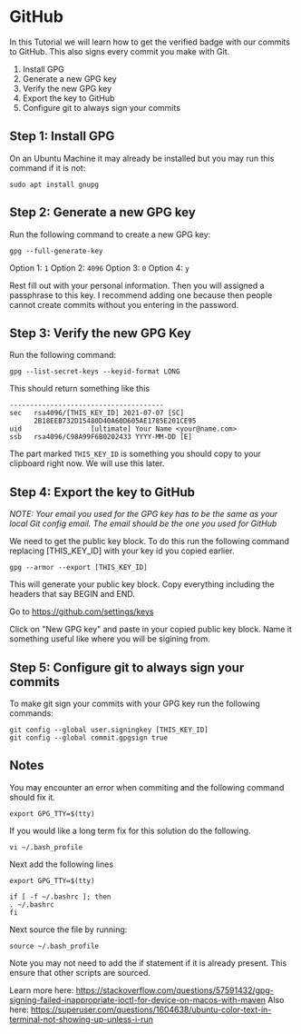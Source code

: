 # GitHub

In this Tutorial we will learn how to get the verified badge with our commits to GitHub. This also signs every commit you make with Git.

1. Install GPG
2. Generate a new GPG key
3. Verify the new GPG key
4. Export the key to GitHub
5. Configure git to always sign your commits

## Step 1: Install GPG

On an Ubuntu Machine it may already be installed but you may run this command if it is not:

```
sudo apt install gnupg
```

## Step 2: Generate a new GPG key

Run the following command to create a new GPG key:

```
gpg --full-generate-key
```

Option 1: `1`
Option 2: `4096`
Option 3: `0`
Option 4: `y`

Rest fill out with your personal information. Then you will assigned a passphrase to this key. I recommend adding one because then people cannot create commits without you entering in the password.

## Step 3: Verify the new GPG Key

Run the following command:

```
gpg --list-secret-keys --keyid-format LONG
```

This should return something like this
```
--------------------------------------
sec   rsa4096/[THIS_KEY_ID] 2021-07-07 [SC]
      2B18EEB732D15480D40A60D605AE1785E201CE95
uid                 [ultimate] Your Name <your@name.com>
ssb   rsa4096/C98A99F6B0202433 YYYY-MM-DD [E]
```

The part marked `THIS_KEY_ID` is something you should copy to your clipboard right now. We will use this later.

## Step 4: Export the key to GitHub

*NOTE: Your email you used for the GPG key has to be the same as your local Git config email. The email should be the one you used for GitHub*

We need to get the public key block. To do this run the following command replacing [THIS_KEY_ID] with your key id you copied earlier.

```
gpg --armor --export [THIS_KEY_ID]
```

This will generate your public key block. Copy everything including the headers that say BEGIN and END.

Go to https://github.com/settings/keys

Click on "New GPG key" and paste in your copied public key block. Name it something useful like where you will be sigining from.

## Step 5: Configure git to always sign your commits

To make git sign your commits with your GPG key run the following commands:

```
git config --global user.signingkey [THIS_KEY_ID]
git config --global commit.gpgsign true
```

## Notes

You may encounter an error when commiting and the following command should fix it.

```
export GPG_TTY=$(tty)
```

If you would like a long term fix for this solution do the following.

```
vi ~/.bash_profile
```

Next add the following lines

```
export GPG_TTY=$(tty)

if [ -f ~/.bashrc ]; then
. ~/.bashrc
fi
```

Next source the file by running:

```
source ~/.bash_profile
```

Note you may not need to add the if statement if it is already present. This ensure that other scripts are sourced.

Learn more here: https://stackoverflow.com/questions/57591432/gpg-signing-failed-inappropriate-ioctl-for-device-on-macos-with-maven
Also here: https://superuser.com/questions/1604638/ubuntu-color-text-in-terminal-not-showing-up-unless-i-run

